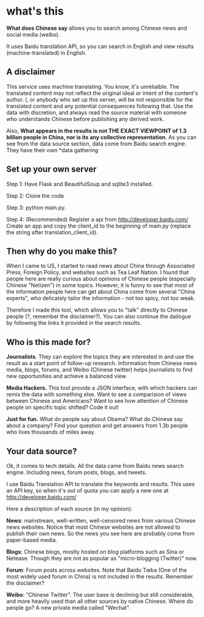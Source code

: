 # what's this
**What does Chinese say** allows you to search among Chinese news and social media (weibo).

It uses Baidu translation API, so you can search in English and view results (machine-translated) in English.

## A disclaimer

This service uses machine translating. You know, it's unrelialble. The translated content may not reflect the original ideal or intent of the content's author. I, or anybody who set up this server, will be not responsible for the translated content and any potential consequences following that. Use the data with discretion, and always read the source material with someone who understands Chinese before publishing any derived work.

Also, **What appears in the results is not THE EXACT VIEWPOINT of 1.3 billion people in China, nor is its any collective representation**. As you can see from the data source section, data come from Baidu search engine. They have their own *data gathering 

## Set up your own server
Step 1: Have Flask and BeautifulSoup and sqlite3 installed.

Step 2: Clone the code

Step 3: python main.py.

Step 4: (Recommended) Register a api from 
http://developer.baidu.com/
Create an app and copy the client_id to the beginning of main.py (replace the string after translation_client_id). 

## Then why do you make this?

When I came to US, I started to read news about China through Associated Press, Foreign Policy, and websites such as Tea Leaf Nation. I found that people here are really curious about opinions of Chinese people (especially Chinese "Netizen") in some topics. However, it is funny to see that most of the information people here can get about China come from several "China experts", who delicately tailor the information - not too spicy, not too weak. 

Therefore I made this tool, which allows you to "talk" directly to Chinese people (?, remember the disclaimer?). You can also continue the dailogue by following the links it provided in the search results.

## Who is this made for?

**Journalists**. They can explore the topics they are interested in and use the result as a start point of follow-up research. Information from Chinese news media, blogs, forums, and Weibo (Chinese twitter) helps journalists to find new opportunities and achieve a balanced view. 

**Media Hackers.** This tool provide a JSON interface, with which hackers can remix the data with something else. Want to see a comparision of views between Chinese and Americans? Want to see how attention of Chinese people on specific topic shifted? Code it out!

**Just for fun.** What do people say about Obama? What do Chinese say about a company? Find your question and get answers from 1.3b people who lives thousands of miles away.

## Your data source?

Ok, it comes to tech details.
All the data came from Baidu news search engine. Including news, forum posts, blogs, and tweets. 

I use Baidu Translation API to translate the keywords and results. This uses an API key, so when it's out of quota you can apply a new one at http://developer.baidu.com/ 

Here a description of each source (in my opinion):

**News**: mainstream, well-written, well-censored news from various Chinese news websites. Notice that most Chinese websites are not allowed to publish their own news. So the news you see here are probably come from paper-based media.

**Blogs**: Chinese blogs, mostly hosted on blog platforms such as Sina or Netease. Though they are not as popular as "micro-blogging (Twitter)" now.

**Forum**: Forum posts across websites. Note that Baidu Tieba (One of the most widely used forum in China) is not included in the results. Remember the disclaimer?

**Weibo**: "Chinese Twitter". The user base is declining but still considerable, and more heavily used than all other sources by native Chinese. Where do people go? A new private media called "Wechat".